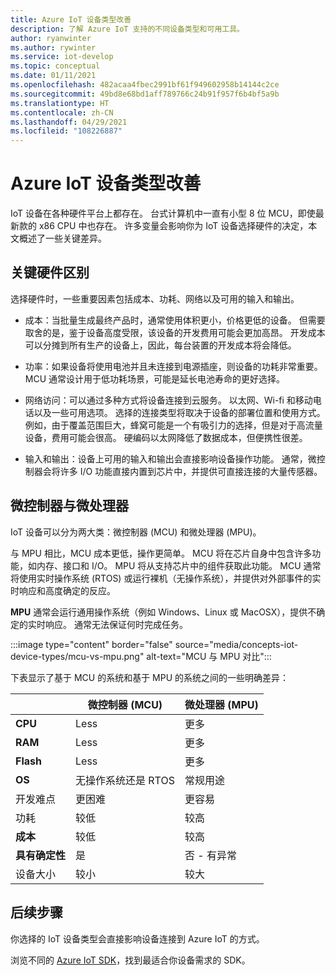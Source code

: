 ```yaml
---
title: Azure IoT 设备类型改善
description: 了解 Azure IoT 支持的不同设备类型和可用工具。
author: ryanwinter
ms.author: rywinter
ms.service: iot-develop
ms.topic: conceptual
ms.date: 01/11/2021
ms.openlocfilehash: 482acaa4fbec2991bf61f949602958b14144c2ce
ms.sourcegitcommit: 49bd8e68bd1aff789766c24b91f957f6b4bf5a9b
ms.translationtype: HT
ms.contentlocale: zh-CN
ms.lasthandoff: 04/29/2021
ms.locfileid: "108226887"
---
```

# <a name="overview-of-azure-iot-device-types"></a>Azure IoT 设备类型改善
IoT 设备在各种硬件平台上都存在。 台式计算机中一直有小型 8 位 MCU，即使最新款的 x86 CPU 中也存在。 许多变量会影响你为 IoT 设备选择硬件的决定，本文概述了一些关键差异。

## <a name="key-hardware-differentiators"></a>关键硬件区别
选择硬件时，一些重要因素包括成本、功耗、网络以及可用的输入和输出。

* 成本：当批量生成最终产品时，通常使用体积更小，价格更低的设备。 但需要取舍的是，鉴于设备高度受限，该设备的开发费用可能会更加高昂。 开发成本可以分摊到所有生产的设备上，因此，每台装置的开发成本将会降低。

* 功率：如果设备将使用电池并且未连接到电源插座，则设备的功耗非常重要。 MCU 通常设计用于低功耗场景，可能是延长电池寿命的更好选择。

* 网络访问：可以通过多种方式将设备连接到云服务。 以太网、Wi-fi 和移动电话以及一些可用选项。 选择的连接类型将取决于设备的部署位置和使用方式。 例如，由于覆盖范围巨大，蜂窝可能是一个有吸引力的选择，但是对于高流量设备，费用可能会很高。 硬编码以太网降低了数据成本，但便携性很差。

* 输入和输出：设备上可用的输入和输出会直接影响设备操作功能。 通常，微控制器会将许多 I/O 功能直接内置到芯片中，并提供可直接连接的大量传感器。

## <a name="microcontrollers-vs-microprocessors"></a>微控制器与微处理器
IoT 设备可以分为两大类：微控制器 (MCU) 和微处理器 (MPU)。

与 MPU 相比，MCU 成本更低，操作更简单。 MCU 将在芯片自身中包含许多功能，如内存、接口和 I/O。 MPU 将从支持芯片中的组件获取此功能。 MCU 通常将使用实时操作系统 (RTOS) 或运行裸机（无操作系统），并提供对外部事件的实时响应和高度确定的反应。

**MPU** 通常会运行通用操作系统（例如 Windows、Linux 或 MacOSX），提供不确定的实时响应。 通常无法保证何时完成任务。 

:::image type="content" border="false" source="media/concepts-iot-device-types/mcu-vs-mpu.png" alt-text="MCU 与 MPU 对比":::

下表显示了基于 MCU 的系统和基于 MPU 的系统之间的一些明确差异：

||微控制器 (MCU)|微处理器 (MPU)|
|-|-|-|
|**CPU**| Less | 更多 |
|**RAM**| Less | 更多 |
|**Flash**| Less | 更多 |
|**OS**| 无操作系统还是 RTOS | 常规用途 |
|开发难点| 更困难 | 更容易 |
|功耗| 较低 | 较高 |
|**成本**| 较低 | 较高 |
|**具有确定性**| 是 | 否 - 有异常 |
|设备大小| 较小 | 较大 |

## <a name="next-steps"></a>后续步骤
你选择的 IoT 设备类型会直接影响设备连接到 Azure IoT 的方式。

浏览不同的 [Azure IoT SDK](about-iot-sdks.md)，找到最适合你设备需求的 SDK。
